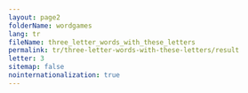 ```yaml
---
layout: page2
folderName: wordgames
lang: tr
fileName: three_letter_words_with_these_letters
permalink: tr/three-letter-words-with-these-letters/result
letter: 3
sitemap: false
nointernationalization: true   
---
```

